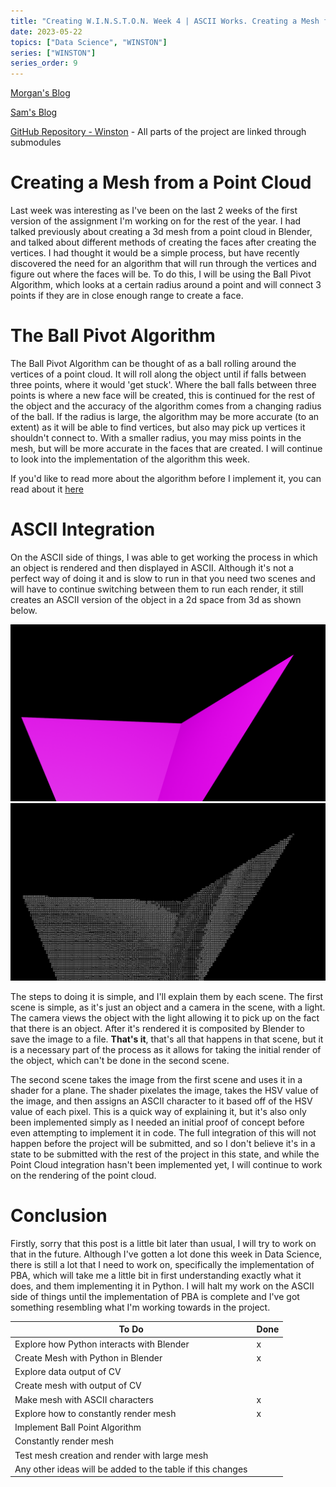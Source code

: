 ```yaml
---
title: "Creating W.I.N.S.T.O.N. Week 4 | ASCII Works. Creating a Mesh from a Point Cloud?"
date: 2023-05-22
topics: ["Data Science", "WINSTON"]
series: ["WINSTON"]
series_order: 9
---
```


[Morgan's Blog](https://Morgan-Potter.github.io)

[Sam's Blog](https://samsidebotham.com)

[GitHub Repository - Winston](https://github.com/joush007/WINSTON) - All parts of the project are linked through submodules

# Creating a Mesh from a Point Cloud

Last week was interesting as I've been on the last 2 weeks of the first version of the assignment I'm working on for the rest of the year. I had talked previously about creating a 3d mesh from a point cloud in Blender, and talked about different methods of creating the faces after creating the vertices. I had thought it would be a simple process, but have recently discovered the need for an algorithm that will run through the vertices and figure out where the faces will be. To do this, I will be using the Ball Pivot Algorithm, which looks at a certain radius around a point and will connect 3 points if they are in close enough range to create a face.

# The Ball Pivot Algorithm

The Ball Pivot Algorithm can be thought of as a ball rolling around the vertices of a point cloud. It will roll along the object until if falls between three points, where it would 'get stuck'. Where the ball falls between three points is where a new face will be created, this is continued for the rest of the object and the accuracy of the algorithm comes from a changing radius of the ball. If the radius is large, the algorithm may be more accurate (to an extent) as it will be able to find vertices, but also may pick up vertices it shouldn't connect to. With a smaller radius, you may miss points in the mesh, but will be more accurate in the faces that are created. I will continue to look into the implementation of the algorithm this week.

If you'd like to read more about the algorithm before I implement it, you can read about it [here](http://mesh.brown.edu/taubin/pdfs/bernardini-etal-tvcg99.pdf)

# ASCII Integration

On the ASCII side of things, I was able to get working the process in which an object is rendered and then displayed in ASCII. Although it's not a perfect way of doing it and is slow to run in that you need two scenes and will have to continue switching between them to run each render, it still creates an ASCII version of the object in a 2d space from 3d as shown below.

![Original Render](./Image0001.png)
![ASCII Render](./Image0001ASCII.png)

The steps to doing it is simple, and I'll explain them by each scene. The first scene is simple, as it's just an object and a camera in the scene, with a light. The camera views the object with the light allowing it to pick up on the fact that there is an object. After it's rendered it is composited by Blender to save the image to a file. **That's it**, that's all that happens in that scene, but it is a necessary part of the process as it allows for taking the initial render of the object, which can't be done in the second scene.

The second scene takes the image from the first scene and uses it in a shader for a plane. The shader pixelates the image, takes the HSV value of the image, and then assigns an ASCII character to it based off of the HSV value of each pixel. This is a quick way of explaining it, but it's also only been implemented simply as I needed an initial proof of concept before even attempting to implement it in code. The full integration of this will not happen before the project will be submitted, and so I don't believe it's in a state to be submitted with the rest of the project in this state, and while the Point Cloud integration hasn't been implemented yet, I will continue to work on the rendering of the point cloud.

# Conclusion

Firstly, sorry that this post is a little bit later than usual, I will try to work on that in the future. Although I've gotten a lot done this week in Data Science, there is still a lot that I need to work on, specifically the implementation of PBA, which will take me a little bit in first understanding exactly what it does, and them implementing it in Python. I will halt my work on the ASCII side of things until the implementation of PBA is complete and I've got something resembling what I'm working towards in the project.

|To Do                                                     |Done|
|----------------------------------------------------------|----|
|Explore how Python interacts with Blender                 | x  |
|Create Mesh with Python in Blender                        | x  |
|Explore data output of CV                                 |    |
|Create mesh with output of CV                             |    |
|Make mesh with ASCII characters                           | x  |
|Explore how to constantly render mesh                     | x  |
|Implement Ball Point Algorithm                            |    |
|Constantly render mesh                                    |    |
|Test mesh creation and render with large mesh             |    |
|Any other ideas will be added to the table if this changes|    |